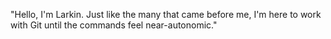 "Hello, I'm Larkin. Just like the many that came before me, I'm here to work 
with Git until the commands feel near-autonomic."
